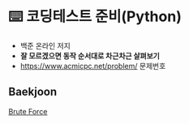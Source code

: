 # ⌨️ 코딩테스트 준비(Python)
- 백준 온라인 저지
- <b>잘 모르겠으면 동작 순서대로 차근차근 살펴보기</b>
- https://www.acmicpc.net/problem/ 문제번호

## Baekjoon
[Brute Force](/studypath/baekjoon/brutefoce.md)
